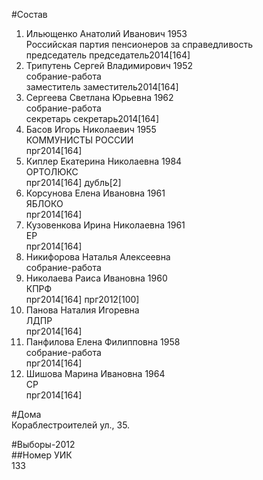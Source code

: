 #Состав  
1. Ильющенко Анатолий Иванович 1953  
    Российская партия пенсионеров за справедливость  
    председатель председатель2014[164]  
2. Трипутень Сергей Владимирович 1952  
    собрание-работа  
    заместитель заместитель2014[164]  
3. Сергеева Светлана Юрьевна 1962  
    собрание-работа  
    секретарь секретарь2014[164]  
4. Басов Игорь Николаевич 1955  
    КОММУНИСТЫ РОССИИ  
    прг2014[164]  
5. Киплер Екатерина Николаевна 1984  
    ОРТОЛЮКС  
    прг2014[164] дубль[2]  
6. Корсунова Елена Ивановна 1961  
    ЯБЛОКО  
    прг2014[164]  
7. Кузовенкова Ирина Николаевна 1961  
    ЕР  
    прг2014[164]  
8. Никифорова Наталья Алексеевна  
    собрание-работа  
9. Николаева Раиса Ивановна 1960  
    КПРФ  
    прг2014[164] прг2012[100]  
10. Панова Наталия Игоревна  
    ЛДПР  
    прг2014[164]  
11. Панфилова Елена Филипповна 1958  
    собрание-работа  
    прг2014[164]  
12. Шишова Марина Ивановна 1964  
    СР  
    прг2014[164]  
  
#Дома  
Кораблестроителей ул.,   35.  
  
#Выборы-2012  
##Номер УИК  
133  
